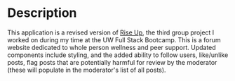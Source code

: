 # Description
This application is a revised version of [Rise Up](https://github.com/BUButtercup/riseUp), the third group project I worked on during my time at the UW Full Stack Bootcamp. This is a forum website dedicated to whole person wellness and peer support. Updated components include styling, and the added ability to follow users, like/unlike posts, flag posts that are potentially harmful for review by the moderator (these will populate in the moderator's list of all posts).


